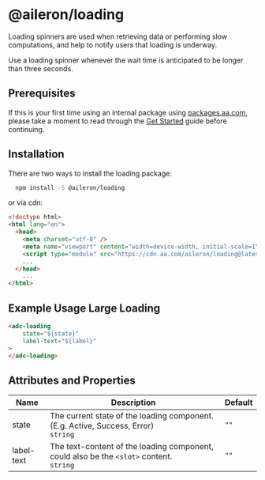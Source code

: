 # @aileron/loading

Loading spinners are used when retrieving data or performing slow computations,
and help to notify users that loading is underway.

Use a loading spinner whenever the wait time is anticipated to be longer
than three seconds.

## Prerequisites

If this is your first time using an internal package using [packages.aa.com](https://packages.aa.com),
please take a moment to read through the [Get Started](https://aileron.aa.com/developing/get-started)
guide before continuing.

## Installation

There are two ways to install the loading package:

```bash
  npm install -S @aileron/loading
```

or via cdn:

```html
<!doctype html>
<html lang="en">
  <head>
    <meta charset="utf-8" />
    <meta name="viewport" content="width=device-width, initial-scale=1" />
    <script type="module" src="https://cdn.aa.com/aileron/loading@latest/loading.js"></script>
    ...
  </head>
    ...
</html>
```

## Example Usage Large Loading

```html
<adc-loading
    state="${state}"
    label-text="${label}"
>
</adc-loading>
```

## Attributes and Properties

|Name|Description|Default|
|----|-----------|-------|
|state|The current state of the loading component. (E.g. Active, Success, Error)<br />`string`|`""`|
|label-text|The text-content of the loading component, could also be the `<slot>` content.<br />`string`|`""`|
